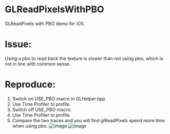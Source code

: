 # GLReadPixelsWithPBO
GLReadPixels with PBO demo for iOS

# Issue:
Using a pbo to read back the texture is slower than not using pbo, which is not in line with common sense.

# Reproduce:
1. Switch on USE_PBO macro in GLHelper.hpp
2. Use Time Profiler to profile.
3. Switch off USE_PBO macro.
4. Use Time Profiler to profile.
5. Compare the two traces and you will find glReadPixels spend more time when using pbo.
![image](https://user-images.githubusercontent.com/12179044/113651047-e03fd180-96c3-11eb-84ca-401202d0b8c2.png)
![image](https://user-images.githubusercontent.com/12179044/113651059-e5048580-96c3-11eb-9674-822268cacf4b.png)
